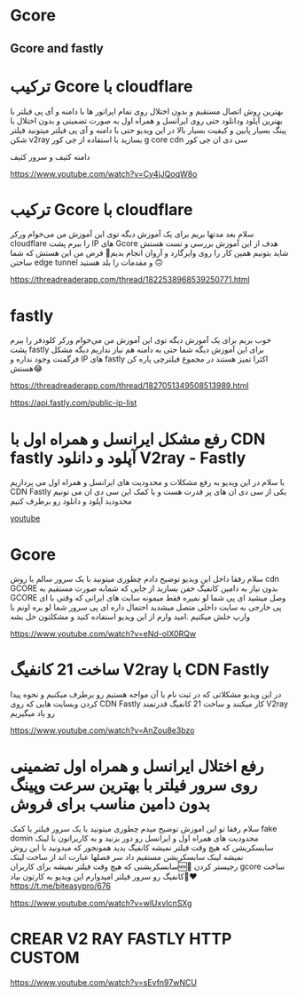 # Gcore

## Gcore and fastly


# ترکیب Gcore با cloudflare

بهترین روش اتصال مستقیم و بدون اختلال روی تمام اپراتور ها با دامنه و آی پی فیلتر با بهترین آپلود ودانلود حتی روی ایرانسل و همراه اول به صورت تضمینی و بدون اختلال با پینگ بسیار پایین و کیفیت بسیار بالا در این ویدیو حتی با دامنه و آی پی فیلتر میتونید فیلتر شکن v2ray بسازید با استفاده از جی کور g core cdn سی دی ان جی کور



دامنه کثیف و سرور کثیف

https://www.youtube.com/watch?v=Cy4jJQoqW8o



# ترکیب Gcore با cloudflare

سلام بعد مدتها بریم برای یک آموزش دیگه توی این آموزش من می‌خوام ورکر cloudflare را ببرم پشت IP های Gcore هدف از این آموزش بررسی و تست هستش شاید بتونیم همین کار را روی وایرگارد و آروان انجام بدیم🤷 فرض من این هستش که شما ساختن edge tunnel و مقدمات را بلد هستید 🙃 

https://threadreaderapp.com/thread/1822538968539250771.html

# fastly

خوب بریم برای یک آموزش دیگه توی این آموزش من می‌خوام ورکر کلودفر را ببرم پشت fastly برای این آموزش دیگه شما حتی به دامنه هم نیاز نداریم دیگه مشکل فرگمنت وجود نداره و IP های fastly اکثرا تمیز هستند در مجموع فیلترچی پاره کن هستش😂 

https://threadreaderapp.com/thread/1827051349508513989.html

https://api.fastly.com/public-ip-list


#  رفع مشکل ایرانسل و همراه اول با CDN fastly آپلود و دانلود V2ray - Fastly 

با سلام در این ویدیو به رفع مشکلات و محدودیت های ایرانسل و همراه اول می پردازیم CDN Fastly یکی از سی دی ان های پر قدرت هست و با کمک این سی دی ان می تونیم محدودید آپلود و دانلود رو برطرف کنیم

[youtube](https://www.youtube.com/watch?v=Fpn6ZIP-8UU)




# Gcore

سلام رفقا داخل این ویدیو توضیح دادم چطوری میتونید با یک سرور سالم با روش cdn GCORE بدون نیاز به دامین کانفیگ خفن بسازید از جایی که شمابه صورت مستقیم به GCORE وصل میشید ای پی شما لو نمیره فقط میمونه سایت های ایرانی که وقتی با ای پی خارجی به سایت داخلی متصل میشدید احتمال داره ای پی سرور شما لو بره اونم با وارپ حلش میکنیم .امید وارم از این ویدیو استفاده کنید و مشکلتون حل بشه

https://www.youtube.com/watch?v=eNd-oIX0RQw



# ساخت 21 کانفیگ V2ray با CDN Fastly 

در این ویدیو مشکلاتی که در ثبت نام با آن مواجه هستیم رو برطرف میکنیم و نحوه پیدا کردن وبسایت هایی که روی CDN Fastly کار میکنند و ساخت 21 کانفیگ قدرتمند V2ray رو یاد میگیریم

https://www.youtube.com/watch?v=AnZou8e3bzo



#  رفع اختلال ایرانسل و همراه اول تضمینی روی سرور فیلتر با بهترین سرعت وپینگ بدون دامین مناسب برای فروش 


سلام رفقا تو این اموزش‌ توضیح میدم چطوری میتونید با یک سرور فیلتر با کمک fake domin محدودیت های همراه اول و ایرانسل رو دور بزنید و به کاربراتون با لینک سابسکریشن که هیچ وقت فیلتر نمیشه کانفیگ بدید
همونجور که میدونید با این روش نمیشه لینک سابسکریشن مستقیم داد
سر فصلها عبارت اند از
ساخت لینک سابسکریشنی که هیچ وقت فیلتر نمیشه برای کاربران🆕🎉
رجیستر کردن gcore
ساخت کانفیگ رو سرور فیلتر
امیدوارم این ویدیو به کارتون بیاد🙏❤️
https://t.me/biteasypro/676


https://www.youtube.com/watch?v=wlUxvIcnSXg



#  CREAR V2 RAY FASTLY HTTP CUSTOM 

https://www.youtube.com/watch?v=sEvfn97wNCU

